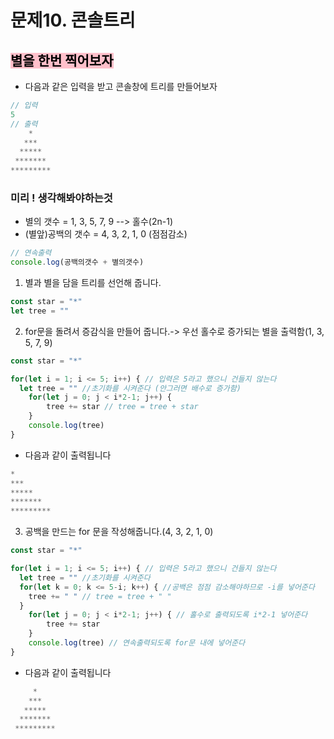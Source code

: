 
# 문제10. 콘솔트리 

## <mark style="background: pink">별을 한번 찍어보자</mark>

- 다음과 같은 입력을 받고 콘솔창에 트리를 만들어보자

```js
// 입력 
5
// 출력
    *
   ***
  *****
 *******   
*********
```

### 미리 ! 생각해봐야하는것
- 별의 갯수 = 1, 3, 5, 7, 9 --> 홀수(2n-1)
- (별앞)공백의 갯수 = 4, 3, 2, 1, 0 (점점감소)

```js
// 연속출력
console.log(공백의갯수 + 별의갯수)
```

1. 별과 별을 담을 트리를 선언해 줍니다.

```js
const star = "*"
let tree = ""
```

2. for문을 돌려서 증감식을 만들어 줍니다.-> 우선 홀수로 증가되는 별을 출력함(1, 3, 5, 7, 9)

```js
const star = "*"

for(let i = 1; i <= 5; i++) { // 입력은 5라고 했으니 건들지 않는다
  let tree = "" //초기화를 시켜준다 (안그러면 배수로 증가함)
    for(let j = 0; j < i*2-1; j++) {
        tree += star // tree = tree + star
    }
    console.log(tree)
}
```
- 다음과 같이 출력됩니다

```js
*
***
*****
*******
*********
```

3. 공백을 만드는 for 문을 작성해줍니다.(4, 3, 2, 1, 0)

```js
const star = "*"

for(let i = 1; i <= 5; i++) { // 입력은 5라고 했으니 건들지 않는다
  let tree = "" //초기화를 시켜준다
  for(let k = 0; k <= 5-i; k++) { //공백은 점점 감소해야하므로 -i를 넣어준다
    tree += " " // tree = tree + " "
  }
    for(let j = 0; j < i*2-1; j++) { // 홀수로 출력되도록 i*2-1 넣어준다
        tree += star
    }
    console.log(tree) // 연속출력되도록 for문 내에 넣어준다
}
```
- 다음과 같이 출력됩니다

```js
     *
    ***
   *****
  *******
 *********
```


